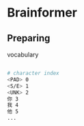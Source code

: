 # Brainformer

## Preparing

vocabulary

```bash

# character index
<PAD> 0
<S/E> 1
<UNK> 2
你 3
我 4
他 5
...

```


